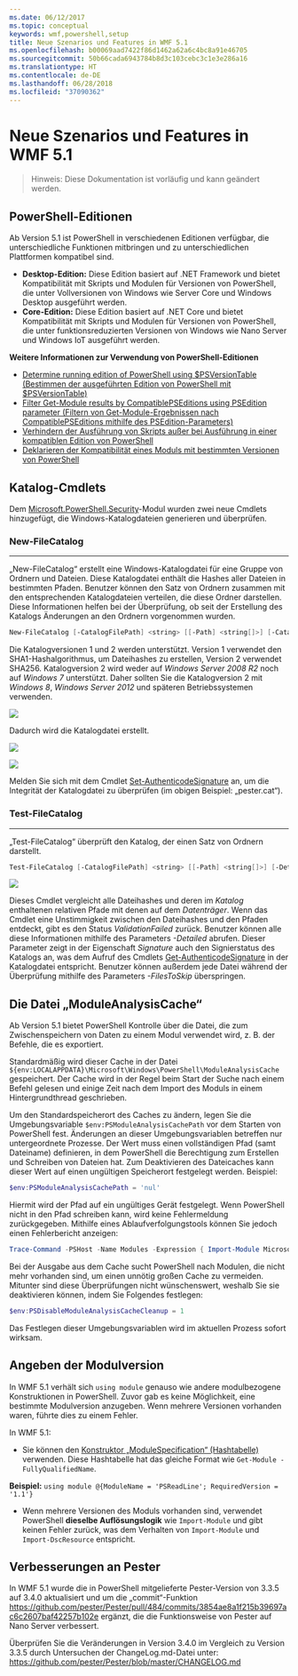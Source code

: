```yaml
---
ms.date: 06/12/2017
ms.topic: conceptual
keywords: wmf,powershell,setup
title: Neue Szenarios und Features in WMF 5.1
ms.openlocfilehash: b00069aad7422f86d1462a62a6c4bc8a91e46705
ms.sourcegitcommit: 50b66cada6943784b8d3c103cebc3c1e3e286a16
ms.translationtype: HT
ms.contentlocale: de-DE
ms.lasthandoff: 06/28/2018
ms.locfileid: "37090362"
---
```

# <a name="new-scenarios-and-features-in-wmf-51"></a>Neue Szenarios und Features in WMF 5.1

> Hinweis: Diese Dokumentation ist vorläufig und kann geändert werden.

## <a name="powershell-editions"></a>PowerShell-Editionen

Ab Version 5.1 ist PowerShell in verschiedenen Editionen verfügbar, die unterschiedliche Funktionen mitbringen und zu unterschiedlichen Plattformen kompatibel sind.

- **Desktop-Edition:** Diese Edition basiert auf .NET Framework und bietet Kompatibilität mit Skripts und Modulen für Versionen von PowerShell, die unter Vollversionen von Windows wie Server Core und Windows Desktop ausgeführt werden.
- **Core-Edition:** Diese Edition basiert auf .NET Core und bietet Kompatibilität mit Skripts und Modulen für Versionen von PowerShell, die unter funktionsreduzierten Versionen von Windows wie Nano Server und Windows IoT ausgeführt werden.

**Weitere Informationen zur Verwendung von PowerShell-Editionen**

- [Determine running edition of PowerShell using $PSVersionTable (Bestimmen der ausgeführten Edition von PowerShell mit $PSVersionTable)](/powershell/module/microsoft.powershell.core/about/about_automatic_variables)
- [Filter Get-Module results by CompatiblePSEditions using PSEdition parameter (Filtern von Get-Module-Ergebnissen nach CompatiblePSEditions mithilfe des PSEdition-Parameters)](/powershell/module/microsoft.powershell.core/get-module)
- [Verhindern der Ausführung von Skripts außer bei Ausführung in einer kompatiblen Edition von PowerShell](/powershell/gallery/concepts/script-psedition-support)
- [Deklarieren der Kompatibilität eines Moduls mit bestimmten Versionen von PowerShell](/powershell/gallery/concepts/module-psedition-support)

## <a name="catalog-cmdlets"></a>Katalog-Cmdlets

Dem [Microsoft.PowerShell.Security](/powershell/module/microsoft.powershell.security)-Modul wurden zwei neue Cmdlets hinzugefügt, die Windows-Katalogdateien generieren und überprüfen.

### <a name="new-filecatalog"></a>New-FileCatalog
--------------------------------

„New-FileCatalog“ erstellt eine Windows-Katalogdatei für eine Gruppe von Ordnern und Dateien.
Diese Katalogdatei enthält die Hashes aller Dateien in bestimmten Pfaden.
Benutzer können den Satz von Ordnern zusammen mit den entsprechenden Katalogdateien verteilen, die diese Ordner darstellen.
Diese Informationen helfen bei der Überprüfung, ob seit der Erstellung des Katalogs Änderungen an den Ordnern vorgenommen wurden.

```powershell
New-FileCatalog [-CatalogFilePath] <string> [[-Path] <string[]>] [-CatalogVersion <int>] [-WhatIf] [-Confirm] [<CommonParameters>]
```

Die Katalogversionen 1 und 2 werden unterstützt.
Version 1 verwendet den SHA1-Hashalgorithmus, um Dateihashes zu erstellen, Version 2 verwendet SHA256.
Katalogversion 2 wird weder auf *Windows Server 2008 R2* noch auf *Windows 7* unterstützt.
Daher sollten Sie die Katalogversion 2 mit *Windows 8*, *Windows Server 2012* und späteren Betriebssystemen verwenden.

![](../images/NewFileCatalog.jpg)

Dadurch wird die Katalogdatei erstellt.

![](../images/CatalogFile1.jpg)

![](../images/CatalogFile2.jpg)

Melden Sie sich mit dem Cmdlet [Set-AuthenticodeSignature](/powershell/module/Microsoft.PowerShell.Security/Set-AuthenticodeSignature) an, um die Integrität der Katalogdatei zu überprüfen (im obigen Beispiel: „pester.cat“).

### <a name="test-filecatalog"></a>Test-FileCatalog
--------------------------------

„Test-FileCatalog“ überprüft den Katalog, der einen Satz von Ordnern darstellt.

```powershell
Test-FileCatalog [-CatalogFilePath] <string> [[-Path] <string[]>] [-Detailed] [-FilesToSkip <string[]>] [-WhatIf] [-Confirm] [<CommonParameters>]
```

![](../images/TestFileCatalog.jpg)

Dieses Cmdlet vergleicht alle Dateihashes und deren im *Katalog* enthaltenen relativen Pfade mit denen auf dem *Datenträger*.
Wenn das Cmdlet eine Unstimmigkeit zwischen den Dateihashes und den Pfaden entdeckt, gibt es den Status *ValidationFailed* zurück.
Benutzer können alle diese Informationen mithilfe des Parameters *-Detailed* abrufen.
Dieser Parameter zeigt in der Eigenschaft *Signature* auch den Signierstatus des Katalogs an, was dem Aufruf des Cmdlets [Get-AuthenticodeSignature](/powershell/module/Microsoft.PowerShell.Security/Get-AuthenticodeSignature) in der Katalogdatei entspricht.
Benutzer können außerdem jede Datei während der Überprüfung mithilfe des Parameters *-FilesToSkip* überspringen.

## <a name="module-analysis-cache"></a>Die Datei „ModuleAnalysisCache“

Ab Version 5.1 bietet PowerShell Kontrolle über die Datei, die zum Zwischenspeichern von Daten zu einem Modul verwendet wird, z. B. der Befehle, die es exportiert.

Standardmäßig wird dieser Cache in der Datei `${env:LOCALAPPDATA}\Microsoft\Windows\PowerShell\ModuleAnalysisCache` gespeichert.
Der Cache wird in der Regel beim Start der Suche nach einem Befehl gelesen und einige Zeit nach dem Import des Moduls in einem Hintergrundthread geschrieben.

Um den Standardspeicherort des Caches zu ändern, legen Sie die Umgebungsvariable `$env:PSModuleAnalysisCachePath` vor dem Starten von PowerShell fest.
Änderungen an dieser Umgebungsvariablen betreffen nur untergeordnete Prozesse.
Der Wert muss einen vollständigen Pfad (samt Dateiname) definieren, in dem PowerShell die Berechtigung zum Erstellen und Schreiben von Dateien hat.
Zum Deaktivieren des Dateicaches kann dieser Wert auf einen ungültigen Speicherort festgelegt werden. Beispiel:

```powershell
$env:PSModuleAnalysisCachePath = 'nul'
```

Hiermit wird der Pfad auf ein ungültiges Gerät festgelegt.
Wenn PowerShell nicht in den Pfad schreiben kann, wird keine Fehlermeldung zurückgegeben. Mithilfe eines Ablaufverfolgungstools können Sie jedoch einen Fehlerbericht anzeigen:

```powershell
Trace-Command -PSHost -Name Modules -Expression { Import-Module Microsoft.PowerShell.Management -Force }
```

Bei der Ausgabe aus dem Cache sucht PowerShell nach Modulen, die nicht mehr vorhanden sind, um einen unnötig großen Cache zu vermeiden.
Mitunter sind diese Überprüfungen nicht wünschenswert, weshalb Sie sie deaktivieren können, indem Sie Folgendes festlegen:

```powershell
$env:PSDisableModuleAnalysisCacheCleanup = 1
```

Das Festlegen dieser Umgebungsvariablen wird im aktuellen Prozess sofort wirksam.

## <a name="specifying-module-version"></a>Angeben der Modulversion

In WMF 5.1 verhält sich `using module` genauso wie andere modulbezogene Konstruktionen in PowerShell.
Zuvor gab es keine Möglichkeit, eine bestimmte Modulversion anzugeben. Wenn mehrere Versionen vorhanden waren, führte dies zu einem Fehler.

In WMF 5.1:

- Sie können den [Konstruktor „ModuleSpecification“ (Hashtabelle)](/dotnet/api/microsoft.powershell.commands.modulespecification.-ctor?view=powershellsdk-1.1.0#Microsoft_PowerShell_Commands_ModuleSpecification__ctor_System_Collections_Hashtable_) verwenden.
Diese Hashtabelle hat das gleiche Format wie `Get-Module -FullyQualifiedName`.

**Beispiel:** `using module @{ModuleName = 'PSReadLine'; RequiredVersion = '1.1'}`

- Wenn mehrere Versionen des Moduls vorhanden sind, verwendet PowerShell **dieselbe Auflösungslogik** wie `Import-Module` und gibt keinen Fehler zurück, was dem Verhalten von `Import-Module` und `Import-DscResource` entspricht.

## <a name="improvements-to-pester"></a>Verbesserungen an Pester

In WMF 5.1 wurde die in PowerShell mitgelieferte Pester-Version von 3.3.5 auf 3.4.0 aktualisiert und um die „commit“-Funktion https://github.com/pester/Pester/pull/484/commits/3854ae8a1f215b39697ac6c2607baf42257b102e ergänzt, die die Funktionsweise von Pester auf Nano Server verbessert.

Überprüfen Sie die Veränderungen in Version 3.4.0 im Vergleich zu Version 3.3.5 durch Untersuchen der ChangeLog.md-Datei unter: https://github.com/pester/Pester/blob/master/CHANGELOG.md

